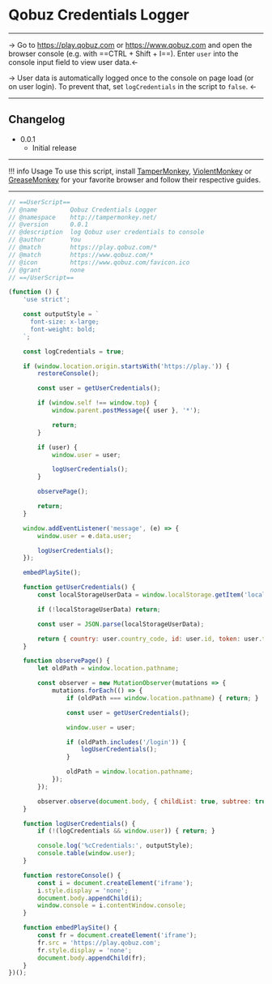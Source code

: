 # Qobuz Credentials Logger
***
-> Go to https://play.qobuz.com or https://www.qobuz.com and open the browser console (e.g. with ==CTRL + Shift + I==).
Enter `user` into the console input field to view user data.<-

-> User data is automatically logged once to the console on page load (or on user login). To prevent that, set `logCredentials` in the script to `false`. <-
***
## Changelog
- 0.0.1
	- Initial release
***
!!! info Usage
    To use this script, install [TamperMonkey](https://www.tampermonkey.net), [ViolentMonkey](https://violentmonkey.github.io) or [GreaseMonkey](https://www.greasespot.net) for your favorite browser and follow their respective guides.
***
``` js
// ==UserScript==
// @name         Qobuz Credentials Logger
// @namespace    http://tampermonkey.net/
// @version      0.0.1
// @description  log Qobuz user credentials to console
// @author       You
// @match        https://play.qobuz.com/*
// @match        https://www.qobuz.com/*
// @icon         https://www.qobuz.com/favicon.ico
// @grant        none
// ==/UserScript==

(function () {
    'use strict';

    const outputStyle = `
      font-size: x-large;
      font-weight: bold;
    `;

    const logCredentials = true;

    if (window.location.origin.startsWith('https://play.')) {
        restoreConsole();

        const user = getUserCredentials();

        if (window.self !== window.top) {
            window.parent.postMessage({ user }, '*');

            return;
        }

        if (user) {
            window.user = user;

            logUserCredentials();
        }

        observePage();

        return;
    }

    window.addEventListener('message', (e) => {
        window.user = e.data.user;

        logUserCredentials();
    });

    embedPlaySite();

    function getUserCredentials() {
        const localStorageUserData = window.localStorage.getItem('localuser');

        if (!localStorageUserData) return;

        const user = JSON.parse(localStorageUserData);

        return { country: user.country_code, id: user.id, token: user.token };
    }

    function observePage() {
        let oldPath = window.location.pathname;

        const observer = new MutationObserver(mutations => {
            mutations.forEach(() => {
                if (oldPath === window.location.pathname) { return; }

                const user = getUserCredentials();

                window.user = user;

                if (oldPath.includes('/login')) {
                    logUserCredentials();
                }

                oldPath = window.location.pathname;
            });
        });

        observer.observe(document.body, { childList: true, subtree: true });
    }

    function logUserCredentials() {
        if (!(logCredentials && window.user)) { return; }

        console.log('%cCredentials:', outputStyle);
        console.table(window.user);
    }

    function restoreConsole() {
        const i = document.createElement('iframe');
        i.style.display = 'none';
        document.body.appendChild(i);
        window.console = i.contentWindow.console;
    }

    function embedPlaySite() {
        const fr = document.createElement('iframe');
        fr.src = 'https://play.qobuz.com';
        fr.style.display = 'none';
        document.body.appendChild(fr);
    }
})();
```